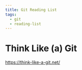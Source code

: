 ```yaml
---
title: Git Reading List
tags:
  - git
  - reading-list
---
```

#  Think Like (a) Git
https://think-like-a-git.net/